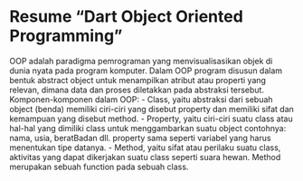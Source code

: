 <h1>Resume “Dart Object Oriented Programming”</h1>

OOP adalah paradigma pemrograman yang menvisualisasikan objek di dunia nyata pada program komputer. Dalam OOP program disusun dalam bentuk abstract object untuk menampilkan atribut atau properti yang relevan, dimana  data dan proses diletakkan pada abstraksi tersebut. 
Komponen-komponen dalam OOP:
    - Class, yaitu abstraksi dari sebuah object (benda) memiliki ciri-ciri yang disebut property dan memiliki sifat dan kemampuan yang disebut method.
    - Property, yaitu ciri-ciri suatu class atau hal-hal yang dimiliki class untuk menggambarkan suatu object contohnya: nama, usia, beratBadan dll. property sama seperti variabel yang harus menentukan tipe datanya.
    - Method, yaitu sifat atau perilaku suatu class, aktivitas yang dapat dikerjakan suatu class seperti suara hewan. Method merupakan sebuah function pada sebuah class.

